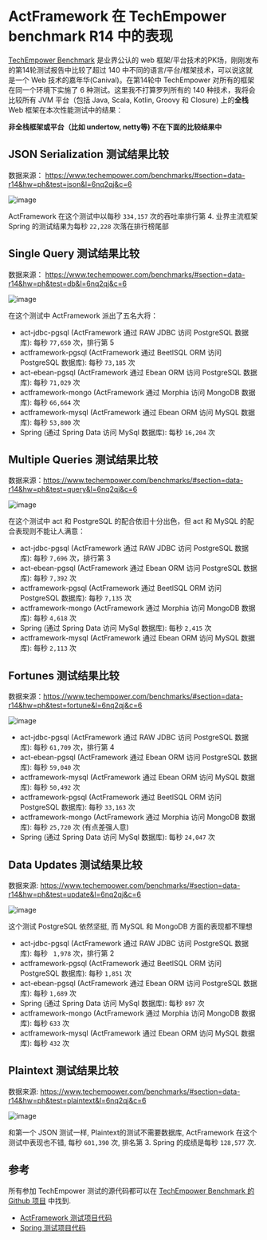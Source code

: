 # ActFramework 在 TechEmpower benchmark R14 中的表现

[TechEmpower Benchmark](https://www.techempower.com/benchmarks/) 是业界公认的 web 框架/平台技术的PK场，刚刚发布的第14轮测试报告中比较了超过 140 中不同的语言/平台/框架技术，可以说这就是一个 Web 技术的嘉年华(Canival)。在第14轮中 TechEmpower 对所有的框架在同一个环境下实施了 6 种测试。这里我不打算罗列所有的 140 种技术，我将会比较所有 JVM 平台（包括 Java, Scala, Kotlin, Groovy 和 Closure) 上的**全栈** Web 框架在本次性能测试中的结果：

**非全栈框架或平台（比如 undertow, netty等) 不在下面的比较结果中**

## JSON Serialization 测试结果比较

数据来源： https://www.techempower.com/benchmarks/#section=data-r14&hw=ph&test=json&l=6nq2qj&c=6

![image](https://cloud.githubusercontent.com/assets/216930/25933326/0f21e4f4-3659-11e7-8d7c-8de7296f25fc.png)

ActFramework 在这个测试中以每秒 `334,157` 次的吞吐率排行第 4. 业界主流框架 Spring 的测试结果为每秒 `22,228` 次落在排行榜尾部

## Single Query 测试结果比较

数据来源： https://www.techempower.com/benchmarks/#section=data-r14&hw=ph&test=db&l=6nq2qj&c=6

![image](https://cloud.githubusercontent.com/assets/216930/25933471/4ddc6038-365a-11e7-9ad6-f6002affaf6c.png)

在这个测试中 ActFramework 派出了五名大将：

* act-jdbc-pgsql (ActFramework 通过 RAW JDBC 访问 PostgreSQL 数据库): 每秒 `77,650` 次，排行第 5
* actframework-pgsql (ActFramework 通过 BeetlSQL ORM 访问 PostgreSQL 数据库): 每秒 `73,185` 次
* act-ebean-pgsql (ActFramework 通过 Ebean ORM 访问 PostgreSQL 数据库): 每秒 `71,029` 次
* actframework-mongo (ActFramework 通过 Morphia 访问 MongoDB 数据库): 每秒 `66,664` 次
* actframework-mysql (ActFramework 通过 Ebean ORM 访问 MySQL 数据库): 每秒 `53,800` 次
* Spring (通过 Spring Data 访问 MySql 数据库): 每秒 `16,204` 次

## Multiple Queries 测试结果比较

数据来源：https://www.techempower.com/benchmarks/#section=data-r14&hw=ph&test=query&l=6nq2qj&c=6

![image](https://cloud.githubusercontent.com/assets/216930/25933667/114268be-365c-11e7-959f-f9fdc8811805.png)

在这个测试中 act 和 PostgreSQL 的配合依旧十分出色，但 act 和 MySQL 的配合表现则不能让人满意：

* act-jdbc-pgsql (ActFramework 通过 RAW JDBC 访问 PostgreSQL 数据库): 每秒 `7,696` 次，排行第 3
* act-ebean-pgsql (ActFramework 通过 Ebean ORM 访问 PostgreSQL 数据库): 每秒 `7,392` 次
* actframework-pgsql (ActFramework 通过 BeetlSQL ORM 访问 PostgreSQL 数据库): 每秒 `7,135` 次
* actframework-mongo (ActFramework 通过 Morphia 访问 MongoDB 数据库): 每秒 `4,618` 次
* Spring (通过 Spring Data 访问 MySql 数据库): 每秒 `2,415` 次
* actframework-mysql (ActFramework 通过 Ebean ORM 访问 MySQL 数据库): 每秒 `2,113` 次

## Fortunes 测试结果比较

数据来源：https://www.techempower.com/benchmarks/#section=data-r14&hw=ph&test=fortune&l=6nq2qj&c=6

![image](https://cloud.githubusercontent.com/assets/216930/25933820/6b880062-365d-11e7-9b39-c8a7a5452b38.png)

* act-jdbc-pgsql (ActFramework 通过 RAW JDBC 访问 PostgreSQL 数据库): 每秒 `61,709` 次，排行第 4
* act-ebean-pgsql (ActFramework 通过 Ebean ORM 访问 PostgreSQL 数据库): 每秒 `59,040` 次
* actframework-mysql (ActFramework 通过 Ebean ORM 访问 MySQL 数据库): 每秒 `50,492` 次
* actframework-pgsql (ActFramework 通过 BeetlSQL ORM 访问 PostgreSQL 数据库): 每秒 `33,163` 次
* actframework-mongo (ActFramework 通过 Morphia 访问 MongoDB 数据库): 每秒 `25,720` 次 (有点差强人意)
* Spring (通过 Spring Data 访问 MySql 数据库): 每秒 `24,047` 次


## Data Updates 测试结果比较

数据来源: https://www.techempower.com/benchmarks/#section=data-r14&hw=ph&test=update&l=6nq2qj&c=6

![image](https://cloud.githubusercontent.com/assets/216930/25934046/f60cc924-365e-11e7-8b9c-b4bc0e2e5422.png)

这个测试 PostgreSQL 依然坚挺, 而 MySQL 和 MongoDB 方面的表现都不理想

* act-jdbc-pgsql (ActFramework 通过 RAW JDBC 访问 PostgreSQL 数据库): 每秒 `	1,978` 次，排行第 2
* actframework-pgsql (ActFramework 通过 BeetlSQL ORM 访问 PostgreSQL 数据库): 每秒 `1,851` 次
* act-ebean-pgsql (ActFramework 通过 Ebean ORM 访问 PostgreSQL 数据库): 每秒 `1,689` 次
* Spring (通过 Spring Data 访问 MySql 数据库): 每秒 `897` 次
* actframework-mongo (ActFramework 通过 Morphia 访问 MongoDB 数据库): 每秒 `633` 次
* actframework-mysql (ActFramework 通过 Ebean ORM 访问 MySQL 数据库): 每秒 `432` 次

## Plaintext 测试结果比较

数据来源: https://www.techempower.com/benchmarks/#section=data-r14&hw=ph&test=plaintext&l=6nq2qj&c=6

![image](https://cloud.githubusercontent.com/assets/216930/25934151/8af02dba-365f-11e7-918b-a26c63cfd549.png)

和第一个 JSON 测试一样, Plaintext的测试不需要数据库, ActFramework 在这个测试中表现也不错, 每秒 `601,390` 次, 排名第 3. Spring 的成绩是每秒 `128,577` 次.

## 参考

所有参加 TechEmpower 测试的源代码都可以在 [TechEmpower Benchmark 的 Github 项目](https://github.com/TechEmpower/FrameworkBenchmarks/) 中找到. 

* [ActFramework 测试项目代码](https://github.com/TechEmpower/FrameworkBenchmarks/tree/master/frameworks/Java/act)
* [Spring 测试项目代码](https://github.com/TechEmpower/FrameworkBenchmarks/tree/master/frameworks/Java/spring)

